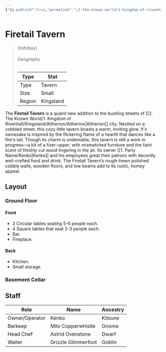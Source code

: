 ```yaml
---
{"dg-publish":true,"permalink":"/2-the-known-world/1-kingdom-of-rivenhall/kingsland/altherion/firetail-tavern/","dgPassFrontmatter":true}
---
```


# Firetail Tavern
> [!infobox]
> ###### Geography
> Type |  Stat |
> ---|---|
> Type | Tavern |
> Size | Small |
> Region | Kingsland |

The **Firetail Tavern** is a quaint new addition to the bustling streets of [[2. The Known World/1. Kingdom of Rivenhall/Kingsland/Altherion/Altherion\|Altherion]] city. Nestled on a cobbled street, this cozy little tavern boasts a warm, inviting glow. It's namesake is inspired by the flickering flame of a hearth that dances like a fire's tail. Though its charm is undeniable, this tavern is still a work in progress—a bit of a fixer-upper, with mismatched furniture and the faint scent of freshly cut wood lingering in the air. Its owner [[1. Party Name/Kenko\|Kenko]] and his employees great their patrons with decently well-crafted food and drink. The Firetail Tavern’s rough-hewn polished cobble walls, wooden floors, and low beams add to its rustic, homey appeal.
## Layout
### Ground Floor
#### Front
- 2 Circular tables seating 5-6 people each. 
- 4 Square tables that seat 2-3 people each.
- Bar.
- Fireplace. 
#### Back
- Kitchen. 
- Small storage. 
### Basement Cellar
## Staff
| Role           | Name                | Ancestry |
| -------------- | ------------------- | -------- |
| Owner/Operator | Kenko               | Kitsune  |
| Barkeep        | Milo Copperwhistle  | Gnome    |
| Head Chef      | Astrid Ovenstone    | Dwarf    |
| Waiter         | Grizzle Glimmerfoot | Goblin   |



